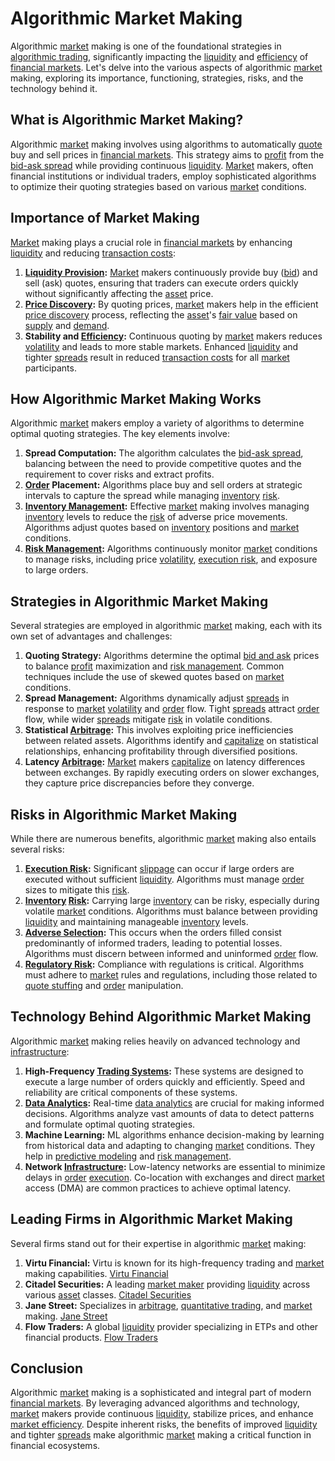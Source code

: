 # Algorithmic Market Making

Algorithmic [market](../m/market.md) making is one of the foundational strategies in [algorithmic trading](../a/algorithmic_trading.md), significantly impacting the [liquidity](../l/liquidity.md) and [efficiency](../e/efficiency.md) of [financial markets](../f/financial_market.md). Let's delve into the various aspects of algorithmic [market](../m/market.md) making, exploring its importance, functioning, strategies, risks, and the technology behind it.

## What is Algorithmic Market Making?

Algorithmic [market](../m/market.md) making involves using algorithms to automatically [quote](../q/quote.md) buy and sell prices in [financial markets](../f/financial_market.md). This strategy aims to [profit](../p/profit.md) from the [bid-ask spread](../b/bid-ask_spread.md) while providing continuous [liquidity](../l/liquidity.md). [Market](../m/market.md) makers, often financial institutions or individual traders, employ sophisticated algorithms to optimize their quoting strategies based on various [market](../m/market.md) conditions.

## Importance of Market Making

[Market](../m/market.md) making plays a crucial role in [financial markets](../f/financial_market.md) by enhancing [liquidity](../l/liquidity.md) and reducing [transaction costs](../t/transaction_costs.md):

1. **[Liquidity Provision](../l/liquidity_provision.md):** [Market](../m/market.md) makers continuously provide buy ([bid](../b/bid.md)) and sell (ask) quotes, ensuring that traders can execute orders quickly without significantly affecting the [asset](../a/asset.md) price.
2. **[Price Discovery](../p/price_discovery.md):** By quoting prices, [market](../m/market.md) makers help in the efficient [price discovery](../p/price_discovery.md) process, reflecting the [asset](../a/asset.md)'s [fair value](../f/fair_value.md) based on [supply](../s/supply.md) and [demand](../d/demand.md).
3. **Stability and [Efficiency](../e/efficiency.md):** Continuous quoting by [market](../m/market.md) makers reduces [volatility](../v/volatility.md) and leads to more stable markets. Enhanced [liquidity](../l/liquidity.md) and tighter [spreads](../s/spreads.md) result in reduced [transaction costs](../t/transaction_costs.md) for all [market](../m/market.md) participants.

## How Algorithmic Market Making Works

Algorithmic [market](../m/market.md) makers employ a variety of algorithms to determine optimal quoting strategies. The key elements involve:

1. **Spread Computation:** The algorithm calculates the [bid-ask spread](../b/bid-ask_spread.md), balancing between the need to provide competitive quotes and the requirement to cover risks and extract profits.
2. **[Order](../o/order.md) Placement:** Algorithms place buy and sell orders at strategic intervals to capture the spread while managing [inventory](../i/inventory.md) [risk](../r/risk.md).
3. **[Inventory Management](../i/inventory_management.md):** Effective [market](../m/market.md) making involves managing [inventory](../i/inventory.md) levels to reduce the [risk](../r/risk.md) of adverse price movements. Algorithms adjust quotes based on [inventory](../i/inventory.md) positions and [market](../m/market.md) conditions.
4. **[Risk Management](../r/risk_management.md):** Algorithms continuously monitor [market](../m/market.md) conditions to manage risks, including price [volatility](../v/volatility.md), [execution risk](../e/execution_risk.md), and exposure to large orders.

## Strategies in Algorithmic Market Making

Several strategies are employed in algorithmic [market](../m/market.md) making, each with its own set of advantages and challenges:

1. **Quoting Strategy:** Algorithms determine the optimal [bid and ask](../b/bid_and_ask.md) prices to balance [profit](../p/profit.md) maximization and [risk management](../r/risk_management.md). Common techniques include the use of skewed quotes based on [market](../m/market.md) conditions.
2. **Spread Management:** Algorithms dynamically adjust [spreads](../s/spreads.md) in response to [market](../m/market.md) [volatility](../v/volatility.md) and [order](../o/order.md) flow. Tight [spreads](../s/spreads.md) attract [order](../o/order.md) flow, while wider [spreads](../s/spreads.md) mitigate [risk](../r/risk.md) in volatile conditions.
3. **Statistical [Arbitrage](../a/arbitrage.md):** This involves exploiting price inefficiencies between related assets. Algorithms identify and [capitalize](../c/capitalize.md) on statistical relationships, enhancing profitability through diversified positions.
4. **Latency [Arbitrage](../a/arbitrage.md):** [Market](../m/market.md) makers [capitalize](../c/capitalize.md) on latency differences between exchanges. By rapidly executing orders on slower exchanges, they capture price discrepancies before they converge.

## Risks in Algorithmic Market Making

While there are numerous benefits, algorithmic [market](../m/market.md) making also entails several risks:

1. **[Execution Risk](../e/execution_risk.md):** Significant [slippage](../s/slippage.md) can occur if large orders are executed without sufficient [liquidity](../l/liquidity.md). Algorithms must manage [order](../o/order.md) sizes to mitigate this [risk](../r/risk.md).
2. **[Inventory](../i/inventory.md) [Risk](../r/risk.md):** Carrying large [inventory](../i/inventory.md) can be risky, especially during volatile [market](../m/market.md) conditions. Algorithms must balance between providing [liquidity](../l/liquidity.md) and maintaining manageable [inventory](../i/inventory.md) levels.
3. **[Adverse Selection](../a/adverse_selection.md):** This occurs when the orders filled consist predominantly of informed traders, leading to potential losses. Algorithms must discern between informed and uninformed [order](../o/order.md) flow.
4. **[Regulatory Risk](../r/regulatory_risk.md):** Compliance with regulations is critical. Algorithms must adhere to [market](../m/market.md) rules and regulations, including those related to [quote stuffing](../q/quote_stuffing.md) and [order](../o/order.md) manipulation.

## Technology Behind Algorithmic Market Making

Algorithmic [market](../m/market.md) making relies heavily on advanced technology and [infrastructure](../i/infrastructure.md):

1. **High-Frequency [Trading Systems](../t/trading_systems.md):** These systems are designed to execute a large number of orders quickly and efficiently. Speed and reliability are critical components of these systems.
2. **[Data Analytics](../d/data_analytics.md):** Real-time [data analytics](../d/data_analytics.md) are crucial for making informed decisions. Algorithms analyze vast amounts of data to detect patterns and formulate optimal quoting strategies.
3. **Machine Learning:** ML algorithms enhance decision-making by learning from historical data and adapting to changing [market](../m/market.md) conditions. They help in [predictive modeling](../p/predictive_modeling.md) and [risk management](../r/risk_management.md).
4. **Network [Infrastructure](../i/infrastructure.md):** Low-latency networks are essential to minimize delays in [order](../o/order.md) [execution](../e/execution.md). Co-location with exchanges and direct [market](../m/market.md) access (DMA) are common practices to achieve optimal latency.

## Leading Firms in Algorithmic Market Making

Several firms stand out for their expertise in algorithmic [market](../m/market.md) making:

1. **Virtu Financial:** Virtu is known for its high-frequency trading and [market](../m/market.md) making capabilities. [Virtu Financial](https://www.virtu.com/)
2. **Citadel Securities:** A leading [market maker](../m/market_maker.md) providing [liquidity](../l/liquidity.md) across various [asset](../a/asset.md) classes. [Citadel Securities](https://www.citadelsecurities.com/)
3. **Jane Street:** Specializes in [arbitrage](../a/arbitrage.md), [quantitative trading](../q/quantitative_trading.md), and [market](../m/market.md) making. [Jane Street](https://www.janestreet.com/)
4. **Flow Traders:** A global [liquidity](../l/liquidity.md) provider specializing in ETPs and other financial products. [Flow Traders](https://www.flowtraders.com/)

## Conclusion

Algorithmic [market](../m/market.md) making is a sophisticated and integral part of modern [financial markets](../f/financial_market.md). By leveraging advanced algorithms and technology, [market](../m/market.md) makers provide continuous [liquidity](../l/liquidity.md), stabilize prices, and enhance [market efficiency](../m/market_efficiency.md). Despite inherent risks, the benefits of improved [liquidity](../l/liquidity.md) and tighter [spreads](../s/spreads.md) make algorithmic [market](../m/market.md) making a critical function in financial ecosystems.